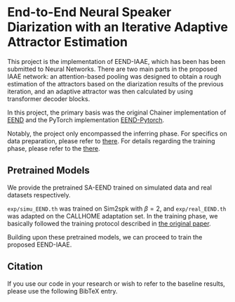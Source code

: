 # End-to-End Neural Speaker Diarization with an Iterative Adaptive Attractor Estimation

This project is the implementation of EEND-IAAE, which has been has been submitted to Neural Networks. There are two main parts in the proposed IAAE network: an attention-based pooling was designed to obtain a rough estimation of the attractors based on the diarization results of the previous iteration, and an adaptive attractor was then calculated by using transformer decoder blocks.

In this project, the primary basis was the original Chainer implementation of [EEND](https://github.com/hitachi-speech/EEND) and the PyTorch implementation [EEND-Pytorch](https://github.com/Xflick/EEND_PyTorch).

Notably, the project only encompassed the inferring phase. For specifics on data preparation, please refer to [there](https://github.com/hitachi-speech/EEND/blob/master/egs/callhome/v1/run_prepare_shared.sh). For details regarding the training phase, please refer to the [there](https://github.com/Xflick/EEND_PyTorch/blob/master/run.sh).

## Pretrained Models
We provide the pretrained SA-EEND trained on simulated data and real datasets respectively.

`exp/simu_EEND.th` was trained on Sim2spk with $\beta = 2$, and `exp/real_EEND.th` was adapted on the CALLHOME adaptation set. In the training phase, we basically followed the training protocol described in [the original paper](https://arxiv.org/abs/2003.02966).

Building upon these pretrained models, we can proceed to train the proposed EEND-IAAE.

## Citation
If you use our code in your research or wish to refer to the baseline results, please use the following BibTeX entry.
```

```
